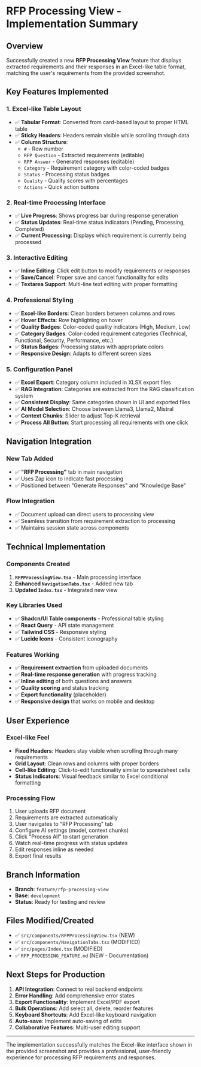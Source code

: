 # RFP Processing View - Implementation Summary

## Overview
Successfully created a new **RFP Processing View** feature that displays extracted requirements and their responses in an Excel-like table format, matching the user's requirements from the provided screenshot.

## Key Features Implemented

### 1. **Excel-like Table Layout**
- ✅ **Tabular Format**: Converted from card-based layout to proper HTML table
- ✅ **Sticky Headers**: Headers remain visible while scrolling through data
- ✅ **Column Structure**: 
  - `#` - Row number
  - `RFP Question` - Extracted requirements (editable)
  - `RFP Answer` - Generated responses (editable) 
  - `Category` - Requirement category with color-coded badges
  - `Status` - Processing status badges
  - `Quality` - Quality scores with percentages
  - `Actions` - Quick action buttons

### 2. **Real-time Processing Interface**
- ✅ **Live Progress**: Shows progress bar during response generation
- ✅ **Status Updates**: Real-time status indicators (Pending, Processing, Completed)
- ✅ **Current Processing**: Displays which requirement is currently being processed

### 3. **Interactive Editing**
- ✅ **Inline Editing**: Click edit button to modify requirements or responses
- ✅ **Save/Cancel**: Proper save and cancel functionality for edits
- ✅ **Textarea Support**: Multi-line text editing with proper formatting

### 4. **Professional Styling**
- ✅ **Excel-like Borders**: Clean borders between columns and rows
- ✅ **Hover Effects**: Row highlighting on hover
- ✅ **Quality Badges**: Color-coded quality indicators (High, Medium, Low)
- ✅ **Category Badges**: Color-coded requirement categories (Technical, Functional, Security, Performance, etc.)
- ✅ **Status Badges**: Processing status with appropriate colors
- ✅ **Responsive Design**: Adapts to different screen sizes

### 5. **Configuration Panel**
- ✅ **Excel Export**: Category column included in XLSX export files
- ✅ **RAG Integration**: Categories are extracted from the RAG classification system
- ✅ **Consistent Display**: Same categories shown in UI and exported files
- ✅ **AI Model Selection**: Choose between Llama3, Llama2, Mistral
- ✅ **Context Chunks**: Slider to adjust Top-K retrieval
- ✅ **Process All Button**: Start processing all requirements with one click

## Navigation Integration

### New Tab Added
- ✅ **"RFP Processing"** tab in main navigation
- ✅ Uses Zap icon to indicate fast processing
- ✅ Positioned between "Generate Responses" and "Knowledge Base"

### Flow Integration  
- ✅ Document upload can direct users to processing view
- ✅ Seamless transition from requirement extraction to processing
- ✅ Maintains session state across components

## Technical Implementation

### Components Created
1. **`RFPProcessingView.tsx`** - Main processing interface
2. **Enhanced `NavigationTabs.tsx`** - Added new tab
3. **Updated `Index.tsx`** - Integrated new view

### Key Libraries Used
- ✅ **Shadcn/UI Table components** - Professional table styling
- ✅ **React Query** - API state management
- ✅ **Tailwind CSS** - Responsive styling
- ✅ **Lucide Icons** - Consistent iconography

### Features Working
- ✅ **Requirement extraction** from uploaded documents
- ✅ **Real-time response generation** with progress tracking  
- ✅ **Inline editing** of both questions and answers
- ✅ **Quality scoring** and status tracking
- ✅ **Export functionality** (placeholder)
- ✅ **Responsive design** that works on mobile and desktop

## User Experience

### Excel-like Feel
- **Fixed Headers**: Headers stay visible when scrolling through many requirements
- **Grid Layout**: Clean rows and columns with proper borders
- **Cell-like Editing**: Click-to-edit functionality similar to spreadsheet cells
- **Status Indicators**: Visual feedback similar to Excel conditional formatting

### Processing Flow
1. User uploads RFP document
2. Requirements are extracted automatically
3. User navigates to "RFP Processing" tab
4. Configure AI settings (model, context chunks)
5. Click "Process All" to start generation
6. Watch real-time progress with status updates
7. Edit responses inline as needed
8. Export final results

## Branch Information
- **Branch**: `feature/rfp-processing-view` 
- **Base**: `development`
- **Status**: Ready for testing and review

## Files Modified/Created
- ✅ `src/components/RFPProcessingView.tsx` (NEW)
- ✅ `src/components/NavigationTabs.tsx` (MODIFIED)
- ✅ `src/pages/Index.tsx` (MODIFIED)
- ✅ `RFP_PROCESSING_FEATURE.md` (NEW - Documentation)

## Next Steps for Production
1. **API Integration**: Connect to real backend endpoints
2. **Error Handling**: Add comprehensive error states
3. **Export Functionality**: Implement Excel/PDF export
4. **Bulk Operations**: Add select all, delete, reorder features
5. **Keyboard Shortcuts**: Add Excel-like keyboard navigation
6. **Auto-save**: Implement auto-saving of edits
7. **Collaborative Features**: Multi-user editing support

---

The implementation successfully matches the Excel-like interface shown in the provided screenshot and provides a professional, user-friendly experience for processing RFP requirements and responses.